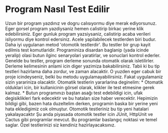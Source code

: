 # Program Nasıl Test Edilir

Uzun bir program yazdınız ve dogru calısıyormu diye merak
ediyorsunuz. Eger gorsel program yazdiysaniz hemen calistirip birkac
yerine klik edebilirsiniz. Eger gunluk program yazsiysaniz, calistirip
acaba verileri isliyormu diye kontrol edersiniz. Acele yapilabilecek
testlerden biri budur.  Daha iyi uygulanan metod 'otomotik
testlerdir'. Bu testler bir grup kayit edilmis test
komutlaridir. Programiniza disardan baglanip (yada icinde yeralip)
olasi butun ilginc senaryolari yaratirlar, ve sonuclari kontrol
ederler.  Genelde bu testler, program derleme sonunda otomatik olarak
isletilirler. Derleme kelimesinin anlami icin diger yazimiza
bakabilirsiniz.  Tabii ki bu tip testleri hazirlama daha zordur, ve
zaman alacaktir. O yuzden eger cabuk bir proje icindeyseniz, belki bu
metodu uygulamayabilirsiniz. Fakat uygulamaniz sizin yarariniza
olacaktir.  Otomatik testlerin yararlarina deginelim: * Otomatik
olduklari icin, bir kullanicinin görsel olarak, klikler ile test
etmesine gerek kalmaz.  * Butun programınızı baştan asağı test
edebildigi icin, ufak degisiklikleri fark edecektir ve bu hataları
size haber verecektir. Hepimizin bildigi gibi, bazen hata duzeltelim
derken, programin baska bir yerine yeni hata ekledigimiz cok
olmuştur. Otomotik testleriniz bu tip yeni hatalari yakalayacaktır Şu
anda piyasada otomotik testler icin JUnit, HttpUnit ve Cactus gibi
programlar mevcut. Bu programlar baslangıç noktasi ve temel
saglar. Özel testlerinizi siz kendiniz hazirlayacaksınız.




